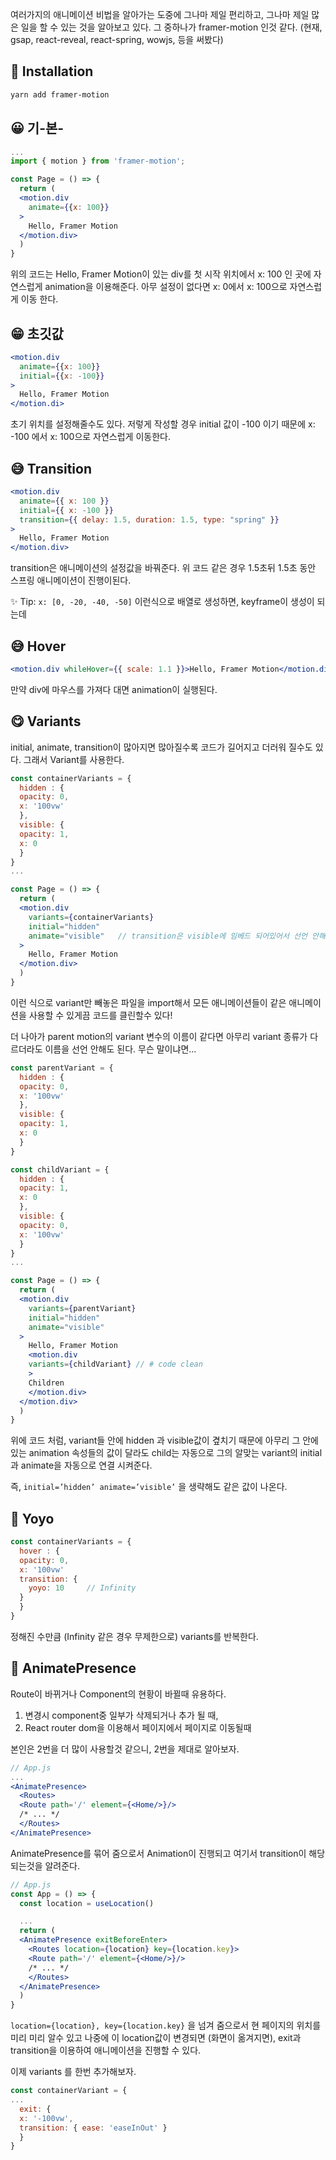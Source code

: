 여러가지의 애니메이션 비법을 알아가는 도중에 그나마 제일 편리하고, 그나마 제일 많은 일을 할 수 있는 것을 알아보고 있다. 그 중하나가 framer-motion 인것 같다. (현재, gsap, react-reveal, react-spring, wowjs, 등을 써봤다)

## 🚀 Installation

```bash
yarn add framer-motion
```

## 😀 기-본-

```jsx
...
import { motion } from 'framer-motion';

const Page = () => {
  return (
  <motion.div
    animate={{x: 100}}
  >
    Hello, Framer Motion
  </motion.div>
  )
}

```

위의 코드는 Hello, Framer Motion이 있는 div를 첫 시작 위치에서 x: 100 인 곳에 자연스럽게 animation을 이용해준다. 아무 설정이 없다면 x: 0에서 x: 100으로 자연스럽게 이동 한다.

## 😁 초깃값

```jsx
<motion.div
  animate={{x: 100}}
  initial={{x: -100}}
>
  Hello, Framer Motion
</motion.di>
```

초기 위치를 설정해줄수도 있다. 저렇게 작성할 경우 initial 값이 -100 이기 때문에 x: -100 에서 x: 100으로 자연스럽게 이동한다.

## 😅 Transition

```jsx
<motion.div
  animate={{ x: 100 }}
  initial={{ x: -100 }}
  transition={{ delay: 1.5, duration: 1.5, type: "spring" }}
>
  Hello, Framer Motion
</motion.div>
```

transition은 애니메이션의 설정값을 바꿔준다. 위 코드 같은 경우 1.5초뒤 1.5초 동안 스프링 애니메이션이 진행이된다.

✨ Tip: `x: [0, -20, -40, -50]` 이런식으로 배열로 생성하면, keyframe이 생성이 되는데

## 😅 Hover

```jsx
<motion.div whileHover={{ scale: 1.1 }}>Hello, Framer Motion</motion.div>
```

만약 div에 마우스를 가져다 대면 animation이 실행된다.

## 😋 Variants

initial, animate, transition이 많아지면 많아질수록 코드가 길어지고 더러워 질수도 있다. 그래서 Variant를 사용한다.

```jsx
const containerVariants = {
  hidden : {
  opacity: 0,
  x: '100vw'
  },
  visible: {
  opacity: 1,
  x: 0
  }
}
...

const Page = () => {
  return (
  <motion.div
    variants={containerVariants}
    initial="hidden"
    animate="visible"   // transition은 visible에 임베드 되어있어서 선언 안해도 됨
  >
    Hello, Framer Motion
  </motion.div>
  )
}
```

이런 식으로 variant만 빼놓은 파일을 import해서 모든 애니메이션들이 같은 애니메이션을 사용할 수 있게끔 코드를 클린할수 있다!

더 나아가 parent motion의 variant 변수의 이름이 같다면 아무리 variant 종류가 다르더라도 이름을 선언 안해도 된다. 무슨 말이냐면...

```jsx
const parentVariant = {
  hidden : {
  opacity: 0,
  x: '100vw'
  },
  visible: {
  opacity: 1,
  x: 0
  }
}

const childVariant = {
  hidden : {
  opacity: 1,
  x: 0
  },
  visible: {
  opacity: 0,
  x: '100vw'
  }
}
...

const Page = () => {
  return (
  <motion.div
    variants={parentVariant}
    initial="hidden"
    animate="visible"
  >
    Hello, Framer Motion
    <motion.div
    variants={childVariant} // # code clean
    >
    Children
    </motion.div>
  </motion.div>
  )
}
```

위에 코드 처럼, variant들 안에 hidden 과 visible값이 곂치기 때문에 아무리 그 안에 있는 animation 속성들의 값이 달라도 child는 자동으로 그의 알맞는 variant의 initial 과 animate을 자동으로 연결 시켜준다.

즉, `initial=’hidden’ animate=’visible’` 을 생략해도 같은 값이 나온다.

## 🥸 Yoyo

```jsx
const containerVariants = {
  hover : {
  opacity: 0,
  x: '100vw'
  transition: {
    yoyo: 10     // Infinity
  }
  }
}
```

정해진 수만큼 (Infinity 같은 경우 무제한으로) variants를 반복한다.

## 🤣 AnimatePresence

Route이 바뀌거나 Component의 현황이 바뀔때 유용하다.

1. 변경시 component중 일부가 삭제되거나 추가 될 때,
2. React router dom을 이용해서 페이지에서 페이지로 이동될때

본인은 2번을 더 많이 사용할것 같으니, 2번을 제대로 알아보자.

```jsx
// App.js
...
<AnimatePresence>
  <Routes>
  <Route path='/' element={<Home/>}/>
  /* ... */
  </Routes>
</AnimatePresence>
```

AnimatePresence를 묶어 줌으로서 Animation이 진행되고 여기서 transition이 해당되는것을 알려준다.

```jsx
// App.js
const App = () => {
  const location = useLocation()

  ...
  return (
  <AnimatePresence exitBeforeEnter>
    <Routes location={location} key={location.key}>
    <Route path='/' element={<Home/>}/>
    /* ... */
    </Routes>
  </AnimatePresence>
  )
}
```

`location={location}, key={location.key}` 을 넘겨 줌으로서 현 페이지의 위치를 미리 미리 알수 있고 나중에 이 location값이 변경되면 (화면이 옮겨지면), exit과 transition을 이용하여 애니메이션을 진행할 수 있다.

이제 variants 를 한번 추가해보자.

```jsx
const containerVariant = {
...
  exit: {
  x: '-100vw',
  transition: { ease: 'easeInOut' }
  }
}
```

